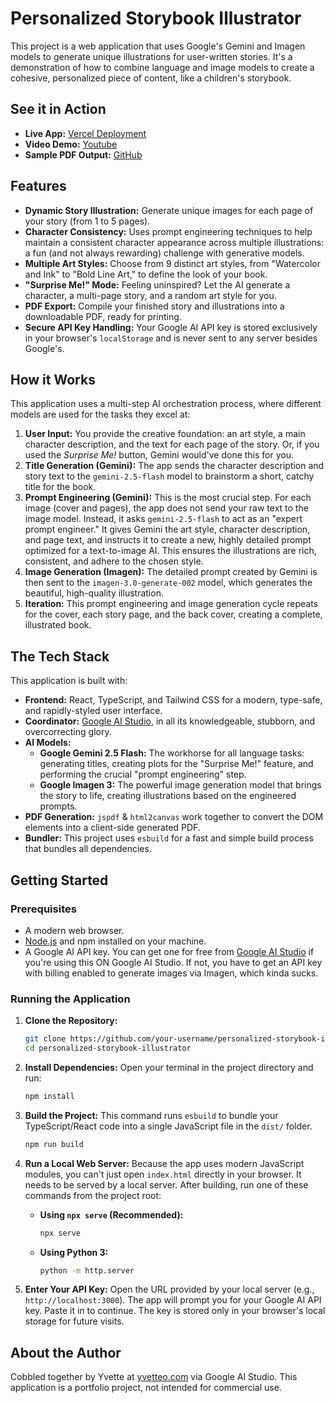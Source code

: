 
# Personalized Storybook Illustrator

This project is a web application that uses Google's Gemini and Imagen models to generate unique illustrations for user-written stories. It's a demonstration of how to combine language and image models to create a cohesive, personalized piece of content, like a children's storybook.

## See it in Action
- **Live App:** [Vercel Deployment](https://storybook-illustrator-app.vercel.app/)
- **Video Demo:** [Youtube](https://youtu.be/YiOz1zq--eg)
- **Sample PDF Output:** [GitHub](SamplePDFOutput-Pips_Big_Blinking_Adventure.pdf)

## Features

- **Dynamic Story Illustration:** Generate unique images for each page of your story (from 1 to 5 pages).
- **Character Consistency:** Uses prompt engineering techniques to help maintain a consistent character appearance across multiple illustrations: a fun (and not always rewarding) challenge with generative models.
- **Multiple Art Styles:** Choose from 9 distinct art styles, from "Watercolor and Ink" to "Bold Line Art," to define the look of your book.
- **"Surprise Me!" Mode:** Feeling uninspired? Let the AI generate a character, a multi-page story, and a random art style for you.
- **PDF Export:** Compile your finished story and illustrations into a downloadable PDF, ready for printing.
- **Secure API Key Handling:** Your Google AI API key is stored exclusively in your browser's `localStorage` and is never sent to any server besides Google's.

## How it Works

This application uses a multi-step AI orchestration process, where different models are used for the tasks they excel at:

1.  **User Input:** You provide the creative foundation: an art style, a main character description, and the text for each page of the story. Or, if you used the *Surprise Me!* button, Gemini would've done this for you.
2.  **Title Generation (Gemini):** The app sends the character description and story text to the `gemini-2.5-flash` model to brainstorm a short, catchy title for the book.
3.  **Prompt Engineering (Gemini):** This is the most crucial step. For each image (cover and pages), the app does not send your raw text to the image model. Instead, it asks `gemini-2.5-flash` to act as an "expert prompt engineer." It gives Gemini the art style, character description, and page text, and instructs it to create a new, highly detailed prompt optimized for a text-to-image AI. This ensures the illustrations are rich, consistent, and adhere to the chosen style.
4.  **Image Generation (Imagen):** The detailed prompt created by Gemini is then sent to the `imagen-3.0-generate-002` model, which generates the beautiful, high-quality illustration.
5.  **Iteration:** This prompt engineering and image generation cycle repeats for the cover, each story page, and the back cover, creating a complete, illustrated book.

## The Tech Stack

This application is built with:

- **Frontend:** React, TypeScript, and Tailwind CSS for a modern, type-safe, and rapidly-styled user interface.
- **Coordinator:** [Google AI Studio](https://aistudio.google.com/), in all its knowledgeable, stubborn, and overcorrecting glory.
- **AI Models:**
  - **Google Gemini 2.5 Flash:** The workhorse for all language tasks: generating titles, creating plots for the "Surprise Me!" feature, and performing the crucial "prompt engineering" step.
  - **Google Imagen 3:** The powerful image generation model that brings the story to life, creating illustrations based on the engineered prompts.
- **PDF Generation:** `jspdf` & `html2canvas` work together to convert the DOM elements into a client-side generated PDF.
- **Bundler:** This project uses `esbuild` for a fast and simple build process that bundles all dependencies.

## Getting Started

### Prerequisites

- A modern web browser.
- [Node.js](https://nodejs.org/) and npm installed on your machine.
- A Google AI API key. You can get one for free from [Google AI Studio](https://aistudio.google.com/) if you're using this ON Google AI Studio. If not, you have to get an API key with billing enabled to generate images via Imagen, which kinda sucks.

### Running the Application

1.  **Clone the Repository:**
    ```bash
    git clone https://github.com/your-username/personalized-storybook-illustrator.git
    cd personalized-storybook-illustrator
    ```

2.  **Install Dependencies:**
    Open your terminal in the project directory and run:
    ```bash
    npm install
    ```

3.  **Build the Project:**
    This command runs `esbuild` to bundle your TypeScript/React code into a single JavaScript file in the `dist/` folder.
    ```bash
    npm run build
    ```

4.  **Run a Local Web Server:**
    Because the app uses modern JavaScript modules, you can't just open `index.html` directly in your browser. It needs to be served by a local server. After building, run one of these commands from the project root:
    
    - **Using `npx serve` (Recommended):**
      ```bash
      npx serve
      ```
    - **Using Python 3:**
      ```bash
      python -m http.server
      ```

5.  **Enter Your API Key:**
    Open the URL provided by your local server (e.g., `http://localhost:3000`). The app will prompt you for your Google AI API key. Paste it in to continue. The key is stored only in your browser's local storage for future visits.

## About the Author

Cobbled together by Yvette at [yvetteo.com](https://yvetteo.com) via Google AI Studio. This application is a portfolio project, not intended for commercial use.
